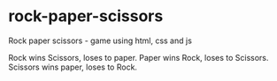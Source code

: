 # rock-paper-scissors
Rock paper scissors - game using html, css and js


Rock wins Scissors, loses to paper.
Paper wins Rock, loses to Scissors.
Scissors wins paper, loses to Rock.